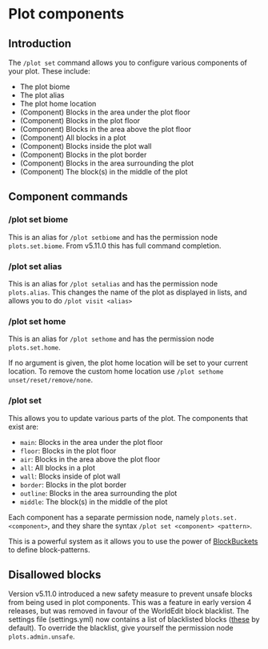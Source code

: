 # Plot components

## Introduction

The `/plot set` command allows you to configure various components of your plot. These include:

* The plot biome
* The plot alias
* The plot home location
* (Component) Blocks in the area under the plot floor
* (Component) Blocks in the plot floor
* (Component) Blocks in the area above the plot floor
* (Component) All blocks in a plot
* (Component) Blocks inside the plot wall
* (Component) Blocks in the plot border
* (Component) Blocks in the area surrounding the plot
* (Component) The block(s) in the middle of the plot

## Component commands

### /plot set biome

This is an alias for `/plot setbiome` and has the permission node `plots.set.biome`. From v5.11.0 this has full command completion.

### /plot set alias

This is an alias for `/plot setalias` and has the permission node `plots.alias`. This changes the name of the plot as displayed in lists, and allows you to do `/plot visit <alias>`

### /plot set home

This is an alias for `/plot sethome` and has the permission node `plots.set.home`.

If no argument is given, the plot home location will be set to your current location. To remove the custom home location use `/plot sethome unset/reset/remove/none`.

### /plot set <component>

This allows you to update various parts of the plot. The components that exist are:

* `main`: Blocks in the area under the plot floor
* `floor`: Blocks in the plot floor
* `air`: Blocks in the area above the plot floor
* `all`: All blocks in a plot
* `wall`: Blocks inside of plot wall
* `border`: Blocks in the plot border
* `outline`: Blocks in the area surrounding the plot
* `middle`: The block(s) in the middle of the plot

Each component has a separate permission node, namely `plots.set.<component>`, and they share the syntax `/plot set <component> <pattern>`.

This is a powerful system as it allows you to use the power of [BlockBuckets](../block-bucket.md) to define block-patterns.

## Disallowed blocks

Version v5.11.0 introduced a new safety measure to prevent unsafe blocks from being used in plot components. This was a feature in early version 4 releases, but was removed in favour of the WorldEdit block blacklist. The settings file (settings.yml) now contains a list of blacklisted blocks ([these](../configuration/settings.yml.md) by default). To override the
blacklist, give yourself the permission node `plots.admin.unsafe`.

